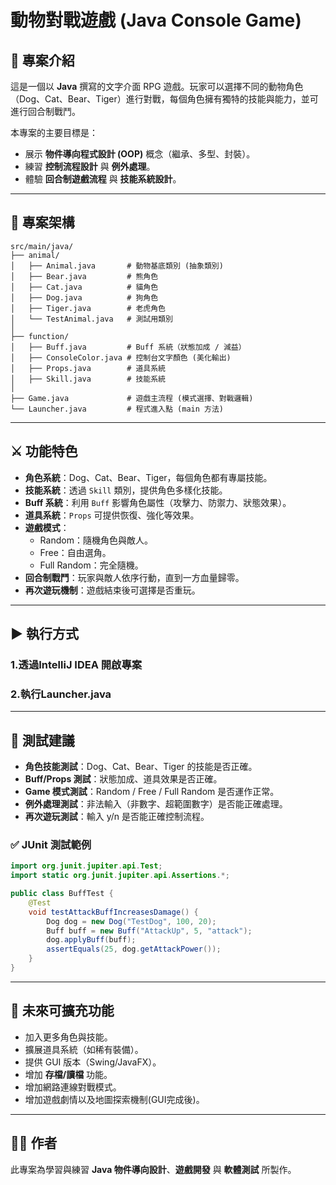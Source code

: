 # 動物對戰遊戲 (Java Console Game)

## 📖 專案介紹
這是一個以 **Java** 撰寫的文字介面 RPG 遊戲。玩家可以選擇不同的動物角色（Dog、Cat、Bear、Tiger）進行對戰，每個角色擁有獨特的技能與能力，並可進行回合制戰鬥。

本專案的主要目標是：
- 展示 **物件導向程式設計 (OOP)** 概念（繼承、多型、封裝）。
- 練習 **控制流程設計** 與 **例外處理**。
- 體驗 **回合制遊戲流程** 與 **技能系統設計**。

---

## 📂 專案架構
```
src/main/java/
├── animal/
│   ├── Animal.java       # 動物基底類別 (抽象類別)
│   ├── Bear.java         # 熊角色
│   ├── Cat.java          # 貓角色
│   ├── Dog.java          # 狗角色
│   ├── Tiger.java        # 老虎角色
│   └── TestAnimal.java   # 測試用類別
│
├── function/
│   ├── Buff.java         # Buff 系統（狀態加成 / 減益）
│   ├── ConsoleColor.java # 控制台文字顏色 (美化輸出)
│   ├── Props.java        # 道具系統
│   ├── Skill.java        # 技能系統
│
├── Game.java             # 遊戲主流程 (模式選擇、對戰邏輯)
└── Launcher.java         # 程式進入點 (main 方法)
```

---

## ⚔️ 功能特色
- **角色系統**：Dog、Cat、Bear、Tiger，每個角色都有專屬技能。
- **技能系統**：透過 `Skill` 類別，提供角色多樣化技能。
- **Buff 系統**：利用 `Buff` 影響角色屬性（攻擊力、防禦力、狀態效果）。
- **道具系統**：`Props` 可提供恢復、強化等效果。
- **遊戲模式**：
  - Random：隨機角色與敵人。
  - Free：自由選角。
  - Full Random：完全隨機。
- **回合制戰鬥**：玩家與敵人依序行動，直到一方血量歸零。
- **再次遊玩機制**：遊戲結束後可選擇是否重玩。

---

## ▶️ 執行方式
### 1.透過IntelliJ IDEA 開啟專案

### 2.執行Launcher.java
---

## 🧪 測試建議
- **角色技能測試**：Dog、Cat、Bear、Tiger 的技能是否正確。
- **Buff/Props 測試**：狀態加成、道具效果是否正確。
- **Game 模式測試**：Random / Free / Full Random 是否運作正常。
- **例外處理測試**：非法輸入（非數字、超範圍數字）是否能正確處理。
- **再次遊玩測試**：輸入 y/n 是否能正確控制流程。

### ✅ JUnit 測試範例
```java
import org.junit.jupiter.api.Test;
import static org.junit.jupiter.api.Assertions.*;

public class BuffTest {
    @Test
    void testAttackBuffIncreasesDamage() {
        Dog dog = new Dog("TestDog", 100, 20);
        Buff buff = new Buff("AttackUp", 5, "attack");
        dog.applyBuff(buff);
        assertEquals(25, dog.getAttackPower());
    }
}
```

---

## 📌 未來可擴充功能
- 加入更多角色與技能。
- 擴展道具系統（如稀有裝備）。
- 提供 GUI 版本（Swing/JavaFX）。
- 增加 **存檔/讀檔** 功能。
- 增加網路連線對戰模式。
- 增加遊戲劇情以及地圖探索機制(GUI完成後)。

---

## 👨‍💻 作者
此專案為學習與練習 **Java 物件導向設計**、**遊戲開發** 與 **軟體測試** 所製作。
